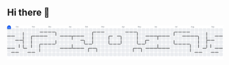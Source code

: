 <!-- @format -->

## Hi there 👋

<!--
**njiang1987/njiang1987** is a ✨ _special_ ✨ repository because its `README.md` (this file) appears on your GitHub profile.

Here are some ideas to get you started:

- 🔭 I’m currently working on ...
- 🌱 I’m currently learning ...
- 👯 I’m looking to collaborate on ...
- 🤔 I’m looking for help with ...
- 💬 Ask me about ...
- 📫 How to reach me: ...
- 😄 Pronouns: ...
- ⚡ Fun fact: ...
-->

<picture>
  <source media="(prefers-color-scheme: light)" srcset="https://raw.githubusercontent.com/njiang1987/njiang1987/output/pacman-contribution-graph.svg">
  <source media="(prefers-color-scheme: dark)" srcset="https://raw.githubusercontent.com/njiang1987/njiang1987/output/pacman-contribution-graph-dark.svg">
  <img alt="吃豆人风格贡献图" src="https://raw.githubusercontent.com/njiang1987/njiang1987/output/pacman-contribution-graph.svg">
</picture>
